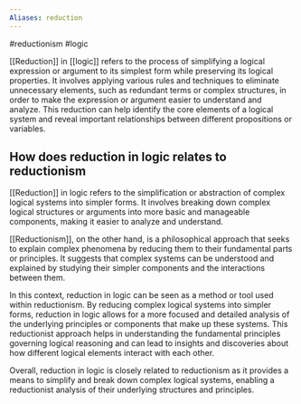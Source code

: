 ```yaml
---
Aliases: reduction
---
```

#reductionism #logic

[[Reduction]] in [[logic]] refers to the process of simplifying a logical expression or argument to its simplest form while preserving its logical properties. It involves applying various rules and techniques to eliminate unnecessary elements, such as redundant terms or complex structures, in order to make the expression or argument easier to understand and analyze. This reduction can help identify the core elements of a logical system and reveal important relationships between different propositions or variables.

## How does reduction in logic relates to reductionism

[[Reduction]] in logic refers to the simplification or abstraction of complex logical systems into simpler forms. It involves breaking down complex logical structures or arguments into more basic and manageable components, making it easier to analyze and understand.

[[Reductionism]], on the other hand, is a philosophical approach that seeks to explain complex phenomena by reducing them to their fundamental parts or principles. It suggests that complex systems can be understood and explained by studying their simpler components and the interactions between them.

In this context, reduction in logic can be seen as a method or tool used within reductionism. By reducing complex logical systems into simpler forms, reduction in logic allows for a more focused and detailed analysis of the underlying principles or components that make up these systems. This reductionist approach helps in understanding the fundamental principles governing logical reasoning and can lead to insights and discoveries about how different logical elements interact with each other.

Overall, reduction in logic is closely related to reductionism as it provides a means to simplify and break down complex logical systems, enabling a reductionist analysis of their underlying structures and principles.